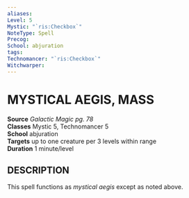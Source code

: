 ```yaml
---
aliases: 
Level: 5
Mystic: "`ris:Checkbox`"
NoteType: Spell
Precog: 
School: abjuration 
tags: 
Technomancer: "`ris:Checkbox`"
Witchwarper: 
---
```

# MYSTICAL AEGIS, MASS
**Source** _Galactic Magic pg. 78_  
**Classes** Mystic 5, Technomancer 5  
**School** abjuration  
**Targets** up to one creature per 3 levels within range  
**Duration** 1 minute/level  

## DESCRIPTION

This spell functions as _mystical aegis_ except as noted above.